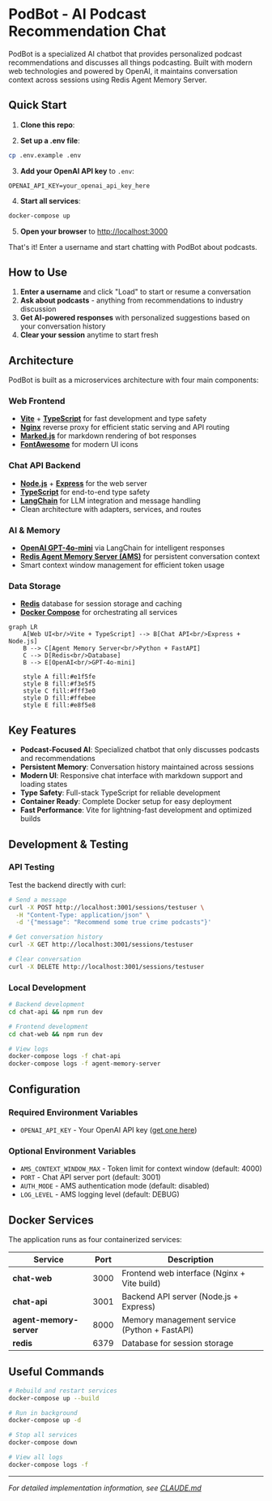 # PodBot - AI Podcast Recommendation Chat

PodBot is a specialized AI chatbot that provides personalized podcast recommendations and discusses all things podcasting. Built with modern web technologies and powered by OpenAI, it maintains conversation context across sessions using Redis Agent Memory Server.

## Quick Start

1. **Clone this repo**:

2. **Set up a .env file**:

```bash
cp .env.example .env
```

3. **Add your OpenAI API key** to `.env`:

```
OPENAI_API_KEY=your_openai_api_key_here
```

4. **Start all services**:

```bash
docker-compose up
```

5. **Open your browser** to [http://localhost:3000](http://localhost:3000)

That's it! Enter a username and start chatting with PodBot about podcasts.

## How to Use

1. **Enter a username** and click "Load" to start or resume a conversation
2. **Ask about podcasts** - anything from recommendations to industry discussion
3. **Get AI-powered responses** with personalized suggestions based on your conversation history
4. **Clear your session** anytime to start fresh

## Architecture

PodBot is built as a microservices architecture with four main components:

### **Web Frontend**

- **[Vite](https://vitejs.dev/)** + **[TypeScript](https://www.typescriptlang.org/)** for fast development and type safety
- **[Nginx](https://nginx.org/)** reverse proxy for efficient static serving and API routing
- **[Marked.js](https://marked.js.org/)** for markdown rendering of bot responses
- **[FontAwesome](https://fontawesome.com/)** for modern UI icons

### **Chat API Backend**

- **[Node.js](https://nodejs.org/)** + **[Express](https://expressjs.com/)** for the web server
- **[TypeScript](https://www.typescriptlang.org/)** for end-to-end type safety
- **[LangChain](https://js.langchain.com/)** for LLM integration and message handling
- Clean architecture with adapters, services, and routes

### **AI & Memory**

- **[OpenAI GPT-4o-mini](https://openai.com/)** via LangChain for intelligent responses
- **[Redis Agent Memory Server (AMS)](https://github.com/redis/agent-memory-server)** for persistent conversation context
- Smart context window management for efficient token usage

### **Data Storage**

- **[Redis](https://redis.io/)** database for session storage and caching
- **[Docker Compose](https://docs.docker.com/compose/)** for orchestrating all services

```mermaid
graph LR
    A[Web UI<br/>Vite + TypeScript] --> B[Chat API<br/>Express + Node.js]
    B --> C[Agent Memory Server<br/>Python + FastAPI]
    C --> D[Redis<br/>Database]
    B --> E[OpenAI<br/>GPT-4o-mini]

    style A fill:#e1f5fe
    style B fill:#f3e5f5
    style C fill:#fff3e0
    style D fill:#ffebee
    style E fill:#e8f5e8
```

## Key Features

- **Podcast-Focused AI**: Specialized chatbot that only discusses podcasts and recommendations
- **Persistent Memory**: Conversation history maintained across sessions
- **Modern UI**: Responsive chat interface with markdown support and loading states
- **Type Safety**: Full-stack TypeScript for reliable development
- **Container Ready**: Complete Docker setup for easy deployment
- **Fast Performance**: Vite for lightning-fast development and optimized builds

## Development & Testing

### API Testing

Test the backend directly with curl:

```bash
# Send a message
curl -X POST http://localhost:3001/sessions/testuser \
  -H "Content-Type: application/json" \
  -d '{"message": "Recommend some true crime podcasts"}'

# Get conversation history
curl -X GET http://localhost:3001/sessions/testuser

# Clear conversation
curl -X DELETE http://localhost:3001/sessions/testuser
```

### Local Development

```bash
# Backend development
cd chat-api && npm run dev

# Frontend development
cd chat-web && npm run dev

# View logs
docker-compose logs -f chat-api
docker-compose logs -f agent-memory-server
```

## Configuration

### Required Environment Variables

- `OPENAI_API_KEY` - Your OpenAI API key ([get one here](https://platform.openai.com/api-keys))

### Optional Environment Variables

- `AMS_CONTEXT_WINDOW_MAX` - Token limit for context window (default: 4000)
- `PORT` - Chat API server port (default: 3001)
- `AUTH_MODE` - AMS authentication mode (default: disabled)
- `LOG_LEVEL` - AMS logging level (default: DEBUG)

## Docker Services

The application runs as four containerized services:

| Service                 | Port | Description                                  |
| ----------------------- | ---- | -------------------------------------------- |
| **chat-web**            | 3000 | Frontend web interface (Nginx + Vite build)  |
| **chat-api**            | 3001 | Backend API server (Node.js + Express)       |
| **agent-memory-server** | 8000 | Memory management service (Python + FastAPI) |
| **redis**               | 6379 | Database for session storage                 |

## Useful Commands

```bash
# Rebuild and restart services
docker-compose up --build

# Run in background
docker-compose up -d

# Stop all services
docker-compose down

# View all logs
docker-compose logs -f
```

---

_For detailed implementation information, see [CLAUDE.md](./CLAUDE.md)_
